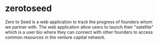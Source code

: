 # zerotoseed
Zero to Seed is a web application to track the progress of founders whom we partner with. The web application allow users to launch their "satellite" which is a user bio where they can connect with other founders to access common resources in the venture capital network.
